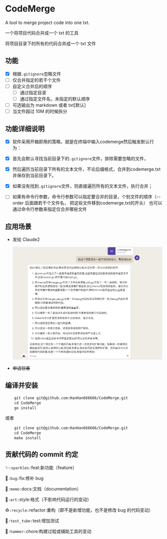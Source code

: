 # CodeMerge

A tool to merge project code into one txt.

一个将项目代码合并成一个 txt 的工具

将项目目录下的所有的代码合并成一个 txt 文件

## 功能

- [x] 根据`.gitignore`忽略文件
- [ ] 仅合并指定的若干个文件
- [ ] 自定义合并后的顺序
  - [ ] 通过指定目录
  - [ ] 通过指定文件名，未指定的默认顺序
- [ ] 可选输出为 markdown 或者 txt[默认]
- [ ] 当文件超过 10M 的时候拆分

## 功能详细说明
- [x] 软件采用开箱即用的策略，就是在终端中输入codemerge然后触发默认行为：

- [x] 首先会默认寻找当前目录下的`.gitignore`文件，排除需要忽略的文件，

- [x] 然后遍历当前目录下所有的文本文件，不论后缀格式，合并到codemerge.txt并保存到当前目录下。

- [x] 如果没有找到`.gitignore`文件，则直接遍历所有的文本文件，执行合并；

- [ ] 如果有命令行参数，命令行参数可以指定要合并的目录，个别文件的顺序（--order 后面跟若干个文件名，
把这些文件移到codemerge.txt的开头）
也可以通过命令行参数来指定仅合并哪些文件
## 应用场景

- 发给 Claude2

  <img alt="img.png" src="assert/img.png" width="500"/>
- ~~申请软著~~
## 编译并安装
  
```shell  
    git clone git@github.com:HanHan666666/CodeMerge.git
    cd CodeMerge
    go install
```

或者
```shell  
    git clone git@github.com:HanHan666666/CodeMerge.git
    cd CodeMerge
    make install
```

## 贡献代码的 commit 约定

✨`:sparkles:`feat:新功能（feature）

🐛`:bug:`fix:修补 bug

📝`:memo:`docs:文档（documentation）

🎨`:art:`style:格式（不影响代码运行的变动）

♻️`:recycle:`refactor:重构（即不是新增功能，也不是修改 bug 的代码变动）

🧪`:test_tube:`test:增加测试

🔨`:hammer:`chore:构建过程或辅助工具的变动
